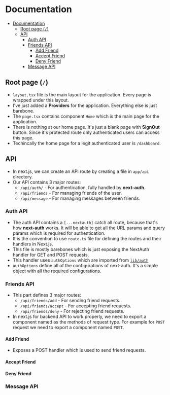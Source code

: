 # Documentation

- [Documentation](#documentation)
  - [Root page (`/`)](#root-page-)
  - [API](#api)
    - [Auth API](#auth-api)
    - [Friends API](#friends-api)
      - [Add Friend](#add-friend)
      - [Accept Friend](#accept-friend)
      - [Deny Friend](#deny-friend)
    - [Message API](#message-api)

## Root page (`/`)

- `layout.tsx` file is the main layout for the application. Every page is wrapped under this layout.
- I've just added a **Providers** for the application. Everything else is just barebone.
- The `page.tsx` contains component `Home` which is the main page for the application.
- There is nothing at our home page. It's just a blank page with **SignOut** button. Since it's protected route only authenticated users can access this page.
- Techincally the home page for a legit authenticated user is `/dashboard`.

## API

- In next.js, we can create an API route by creating a file in `app/api` directory.
- Our API contains 3 major routes:
  - `/api/auth/` - For authentication, fully handled by **next-auth**.
  - `/api/friends` - For managing friends of the user.
  - `/api/message` - For managing messages between friends.

### Auth API

- The auth API contains a `[...nextauth]` catch all route, because that's how **next-auth** works. It will be able to get all the URL params and query params which is required for authentication.
- It is the convention to use `route.ts` file for defining the routes and their handlers in Next.js.
- This file is mostly barebones which is just exposing the NextAuth handler for GET and POST requests.
- This handler uses `authOptions` which are imported from [`lib/auth`](../lib/auth.ts)
- `authOptions` define all of the configurations of next-auth. It's a simple object with all the required configurations.

### Friends API

- This part defines 3 major routes:
  - `/api/friends/add` - For sending friend requests.
  - `/api/friends/accept` - For accepting friend requests.
  - `/api/friends/deny` - For rejecting friend requests.
- In next.js for backend API to work properly, we need to export a component named as the methods of request type. For example for `POST` request we need to export a component named `POST`.

#### Add Friend

- Exposes a POST handler which is used to send friend requests.

#### Accept Friend

#### Deny Friend

### Message API
